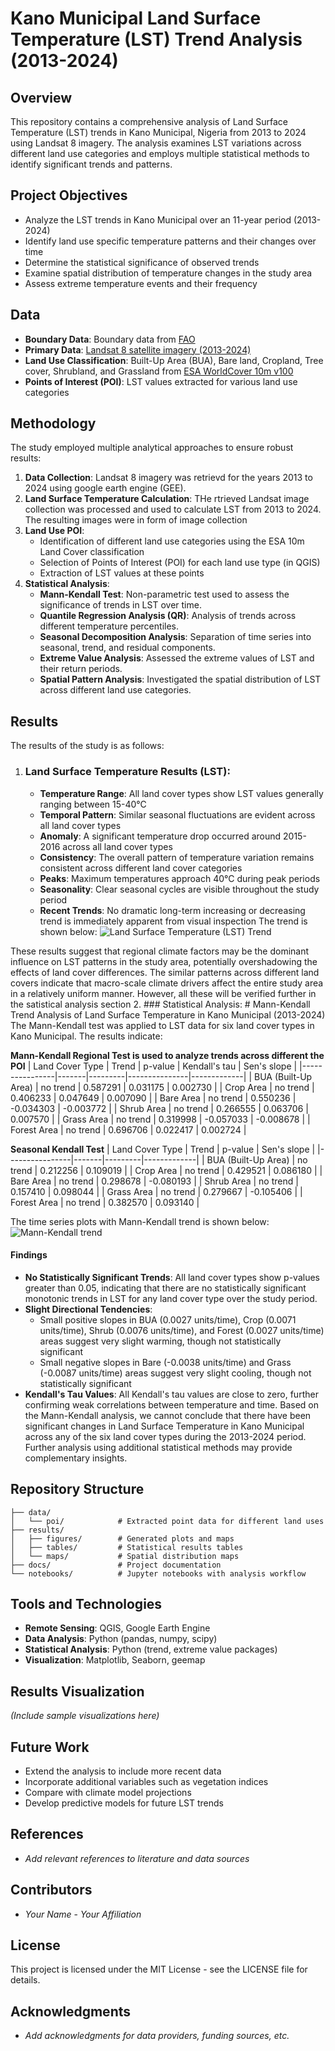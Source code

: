 # Kano Municipal Land Surface Temperature (LST) Trend Analysis (2013-2024)

## Overview
This repository contains a comprehensive analysis of Land Surface Temperature (LST) trends in Kano Municipal, Nigeria from 2013 to 2024 using Landsat 8 imagery. The analysis examines LST variations across different land use categories and employs multiple statistical methods to identify significant trends and patterns.

## Project Objectives
- Analyze the LST trends in Kano Municipal over an 11-year period (2013-2024)
- Identify land use specific temperature patterns and their changes over time
- Determine the statistical significance of observed trends
- Examine spatial distribution of temperature changes in the study area
- Assess extreme temperature events and their frequency

## Data
- **Boundary Data**: Boundary data from [FAO](https://developers.google.com/earth-engine/datasets/catalog/FAO_GAUL_SIMPLIFIED_500m_2015_level2)
- **Primary Data**: [Landsat 8 satellite imagery (2013-2024)](https://developers.google.com/earth-engine/datasets/catalog/LANDSAT_LC08_C02_T1_TOA) 
- **Land Use Classification**: Built-Up Area (BUA), Bare land, Cropland, Tree cover, Shrubland, and Grassland from [ESA WorldCover 10m v100](https://developers.google.com/earth-engine/datasets/catalog/ESA_WorldCover_v100)
- **Points of Interest (POI)**: LST values extracted for various land use categories

## Methodology
The study employed multiple analytical approaches to ensure robust results:
1. **Data Collection**: Landsat 8 imagery was retrievd for the years 2013 to 2024 using google earth engine (GEE).
2. **Land Surface Temperature Calculation**: THe rtrieved Landsat image collection was processed and used to calculate LST from 2013 to 2024. The resulting images were in form of image collection
3. **Land Use POI**:
   - Identification of different land use categories using the ESA 10m Land Cover classification
   - Selection of Points of Interest (POI) for each land use type (in QGIS)
   - Extraction of LST values at these points
4. **Statistical Analysis**:
   - **Mann-Kendall Test**: Non-parametric test used to assess the significance of trends in LST over time.
   - **Quantile Regression Analysis (QR)**: Analysis of trends across different temperature percentiles.
   - **Seasonal Decomposition Analysis**: Separation of time series into seasonal, trend, and residual components.
   - **Extreme Value Analysis**: Assessed the extreme values of LST and their return periods.
   - **Spatial Pattern Analysis**: Investigated the spatial distribution of LST across different land use categories.
     
## Results
The results of the study is as follows:
1. ### Land Surface Temperature Results (LST):
   - **Temperature Range**: All land cover types show LST values generally ranging between 15-40°C
   - **Temporal Pattern**: Similar seasonal fluctuations are evident across all land cover types
   - **Anomaly**: A significant temperature drop occurred around 2015-2016 across all land cover types
   - **Consistency**: The overall pattern of temperature variation remains consistent across different land cover categories
   - **Peaks**: Maximum temperatures approach 40°C during peak periods
   - **Seasonality**: Clear seasonal cycles are visible throughout the study period
   - **Recent Trends**: No dramatic long-term increasing or decreasing trend is immediately apparent from visual inspection
The trend is shown below:
![Land Surface Temperature (LST) Trend](https://github.com/user-attachments/assets/034bc1fa-aa9b-4ef9-b97f-b2a8b074eac7)

These results suggest that regional climate factors may be the dominant influence on LST patterns in the study area, potentially overshadowing the effects of land cover differences. The similar patterns across different land covers indicate that macro-scale climate drivers affect the entire study area in a relatively uniform manner. However, all these will be verified further in the satistical analysis section
2. ### Statistical Analysis:
     # Mann-Kendall Trend Analysis of Land Surface Temperature in Kano Municipal (2013-2024)
   The Mann-Kendall test was applied to LST data for six land cover types in Kano Municipal. The results indicate:
   
**Mann-Kendall Regional Test is used to analyze trends across different the POI**
| Land Cover Type | Trend | p-value | Kendall's tau | Sen's slope |
|----------------|-------|---------|---------------|-------------|
| BUA (Built-Up Area) | no trend | 0.587291 | 0.031175 | 0.002730 |
| Crop Area | no trend | 0.406233 | 0.047649 | 0.007090 |
| Bare Area | no trend | 0.550236 | -0.034303 | -0.003772 |
| Shrub Area | no trend | 0.266555 | 0.063706 | 0.007570 |
| Grass Area | no trend | 0.319998 | -0.057033 | -0.008678 |
| Forest Area | no trend | 0.696706 | 0.022417 | 0.002724 |

  **Seasonal Kendall Test**
| Land Cover Type | Trend | p-value | Sen's slope |
|----------------|-------|---------|-------------|
| BUA (Built-Up Area) | no trend | 0.212256 | 0.109019 |
| Crop Area | no trend | 0.429521 | 0.086180 |
| Bare Area | no trend | 0.298678 | -0.080193 |
| Shrub Area | no trend | 0.157410 | 0.098044 |
| Grass Area | no trend | 0.279667 | -0.105406 |
| Forest Area | no trend | 0.382570 | 0.093140 |

The time series plots with Mann-Kendall trend is shown below:
![Mann-Kendall trend](https://github.com/user-attachments/assets/c54b852c-aa6f-4539-b7a7-3372a9b7a2f2)
#### Findings
- **No Statistically Significant Trends**: All land cover types show p-values greater than 0.05, indicating that there are no statistically significant monotonic trends in LST for any land cover type over the study period.
- **Slight Directional Tendencies**:
   - Small positive slopes in BUA (0.0027 units/time), Crop (0.0071 units/time), Shrub (0.0076 units/time), and Forest (0.0027 units/time) areas suggest very slight warming, though not statistically significant
   - Small negative slopes in Bare (-0.0038 units/time) and Grass (-0.0087 units/time) areas suggest very slight cooling, though not statistically significant
- **Kendall's Tau Values**: All Kendall's tau values are close to zero, further confirming weak correlations between temperature and time.
Based on the Mann-Kendall analysis, we cannot conclude that there have been significant changes in Land Surface Temperature in Kano Municipal across any of the six land cover types during the 2013-2024 period. Further analysis using additional statistical methods may provide complementary insights.


## Repository Structure
```
├── data/
│   └── poi/            # Extracted point data for different land uses
├── results/
│   ├── figures/        # Generated plots and maps
│   ├── tables/         # Statistical results tables
│   └── maps/           # Spatial distribution maps
├── docs/               # Project documentation
└── notebooks/          # Jupyter notebooks with analysis workflow
```

## Tools and Technologies
- **Remote Sensing**: QGIS, Google Earth Engine
- **Data Analysis**: Python (pandas, numpy, scipy)
- **Statistical Analysis**: Python (trend, extreme value packages)
- **Visualization**: Matplotlib, Seaborn, geemap

## Results Visualization
*(Include sample visualizations here)*

## Future Work
- Extend the analysis to include more recent data
- Incorporate additional variables such as vegetation indices
- Compare with climate model projections
- Develop predictive models for future LST trends

## References
- *Add relevant references to literature and data sources*

## Contributors
- *Your Name* - *Your Affiliation*

## License
This project is licensed under the MIT License - see the LICENSE file for details.

## Acknowledgments
- *Add acknowledgments for data providers, funding sources, etc.*
